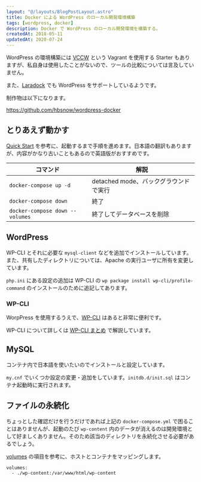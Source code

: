 ```yaml
---
layout: "@/layouts/BlogPostLayout.astro"
title: Docker による WordPress のローカル開発環境構築
tags: [wordpress, docker]
description: Docker で WordPress のローカル開発環境を構築する。
createdAt: 2018-05-11
updatedAt: 2020-07-24
---
```


WordPress の環境構築には [VCCW](https://github.com/vccw-team/vccw) という Vagrant を使用する Starter もありますが、私自身は使用したことがないので、ツールの比較については言及していません。

また、[Laradock](https://laradock.io/) でも WordPress をサポートしているようです。

制作物は以下になります。

https://github.com/hbsnow/wordpress-docker

## とりあえず動かす

[Quick Start](https://docs.docker.com/compose/wordpress/) を参考に、起動するまで手順を進めます。日本語の翻訳もありますが、内容がかなり古いこともあるので英語版がおすすめです。

| コマンド                        | 解説                                  |
| ------------------------------- | ------------------------------------- |
| `docker-compose up -d`          | detached mode、バックグラウンドで実行 |
| `docker-compose down`           | 終了                                  |
| `docker-compose down --volumes` | 終了してデータベースを削除            |

## WordPress

WP-CLI とそれに必要な `mysql-client` などを追加でインストールしています。また、共有したディレクトリについては、Apache の実行ユーザに所有を変更しています。

`php.ini` にある設定の追加は WP-CLI の `wp package install wp-cli/profile-command` のインストールのために追記してあります。

### WP-CLI

WorpPress を使用するうえで、[WP-CLI](https://wp-cli.org/ja/) はあると非常に便利です。

WP-CLI について詳しくは [WP-CLI まとめ](/blog/wordpress-cli/) で解説しています。

## MySQL

コンテナ内で日本語を使いたいのでインストールと設定しています。

`my.cnf` でいくつか設定の変更・追加をしています。`initdb.d/init.sql` はコンテナ起動時に実行されます。

## ファイルの永続化

ちょっとした確認だけを行うだけであれば上記の `docker-compose.yml` で困ることはありませんが、起動のたび `wp-content` 内のデータが消えるのは開発環境として好ましくありません。そのため該当のディレクトリを永続化させる必要があるでしょう。

[volumes](https://docs.docker.com/compose/compose-file/#volumes) の項目を参考に、ホストとコンテナをマッピングします。

```
volumes:
  - ./wp-content:/var/www/html/wp-content
```
